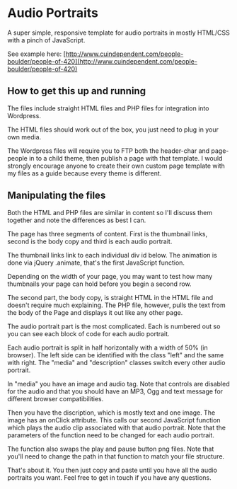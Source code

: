 # Audio Portraits #

A super simple, responsive template for audio portraits in mostly HTML/CSS with a pinch of JavaScript. 

See example here: [http://www.cuindependent.com/people-boulder/people-of-420](http://www.cuindependent.com/people-boulder/people-of-420)

## How to get this up and running ##

The files include straight HTML files and PHP files for integration into Wordpress.

The HTML files should work out of the box, you just need to plug in your own media.

The Wordpress files will require you to FTP both the header-char and page-people in to a child theme, then publish a page with that template. I would strongly encourage anyone to create their own custom page template with my files as a guide because every theme is different.

## Manipulating the files ##

Both the HTML and PHP files are similar in content so I'll discuss them together and note the differences as best I can.

The page has three segments of content. First is the thumbnail links, second is the body copy and third is each audio portrait.

The thumbnail links link to each individual div id below. The animation is done via jQuery .animate, that's the first JavaScript function.

Depending on the width of your page, you may want to test how many thumbnails your page can hold before you begin a second row.

The second part, the body copy, is straight HTML in the HTML file and doesn't require much explaining. The PHP file, however, pulls the text from the body of the Page and displays it out like any other page.

The audio portrait part is the most complicated. Each is numbered out so you can see each block of code for each audio portrait.

Each audio portrait is split in half horizontally with a width of 50% (in browser). The left side can be identified with the class "left" and the same with right. The "media" and "description" classes switch every other audio portrait.

In "media" you have an image and audio tag. Note that controls are disabled for the audio and that you should have an MP3, Ogg and text message for different browser compatibilities.

Then you have the discription, which is mostly text and one image. The image has an onClick attribute. This calls our second JavaScript function which plays the audio clip associated with that audio portrait. Note that the parameters of the function need to be changed for each audio portrait.

The function also swaps the play and pause button png files. Note that you'll need to change the path in that function to match your file structure.

That's about it. You then just copy and paste until you have all the audio portraits you want. Feel free to get in touch if you have any questions.